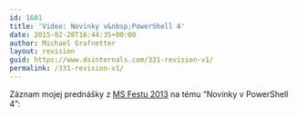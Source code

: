 ```yaml
---
id: 1601
title: 'Video: Novinky v&nbsp;PowerShell 4'
date: 2015-02-28T16:44:35+00:00
author: Michael Grafnetter
layout: revision
guid: https://www.dsinternals.com/331-revision-v1/
permalink: /331-revision-v1/
---
```

Záznam mojej prednášky z&nbsp;[MS Festu 2013](http://www.ms-fest.cz/2013/ostrava/program/sobota.html "MS Fest 2013") na&nbsp;tému &#8220;Novinky v&nbsp;PowerShell 4&#8221;: